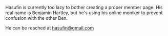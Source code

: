 Hasufin is currently too lazy to bother creating a proper member page.
His real name is Benjamin Hartley, but he's using his online moniker to
prevent confusion with the other Ben.

He can be reached at hasufin@gmail.com
